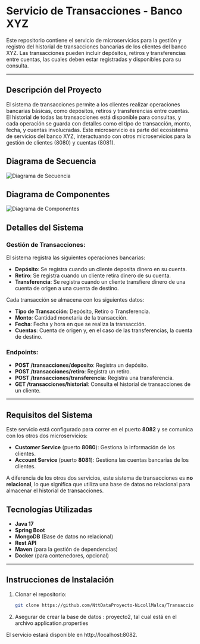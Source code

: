 # Servicio de Transacciones - Banco XYZ

Este repositorio contiene el servicio de microservicios para la gestión y registro del historial de transacciones bancarias de los clientes del banco XYZ. Las transacciones pueden incluir depósitos, retiros y transferencias entre cuentas, las cuales deben estar registradas y disponibles para su consulta.

---

## Descripción del Proyecto

El sistema de transacciones permite a los clientes realizar operaciones bancarias básicas, como depósitos, retiros y transferencias entre cuentas. El historial de todas las transacciones está disponible para consultas, y cada operación se guarda con detalles como el tipo de transacción, monto, fecha, y cuentas involucradas. Este microservicio es parte del ecosistema de servicios del banco XYZ, interactuando con otros microservicios para la gestión de clientes (8080) y cuentas (8081).

## Diagrama de Secuencia

![Diagrama de Secuencia](https://github.com/user-attachments/assets/791fd0c5-6ab6-450b-9038-2dd46bb0c8e8)

## Diagrama de Componentes

![Diagrama de Componentes](https://github.com/user-attachments/assets/69f05ef3-e389-492e-b082-2cf1399b8146)

## Detalles del Sistema

### Gestión de Transacciones:

El sistema registra las siguientes operaciones bancarias:

- **Depósito**: Se registra cuando un cliente deposita dinero en su cuenta.
- **Retiro**: Se registra cuando un cliente retira dinero de su cuenta.
- **Transferencia**: Se registra cuando un cliente transfiere dinero de una cuenta de origen a una cuenta de destino.

Cada transacción se almacena con los siguientes datos:
- **Tipo de Transacción**: Depósito, Retiro o Transferencia.
- **Monto**: Cantidad monetaria de la transacción.
- **Fecha**: Fecha y hora en que se realiza la transacción.
- **Cuentas**: Cuenta de origen y, en el caso de las transferencias, la cuenta de destino.

### Endpoints:

- **POST /transacciones/deposito**: Registra un depósito.
- **POST /transacciones/retiro**: Registra un retiro.
- **POST /transacciones/transferencia**: Registra una transferencia.
- **GET /transacciones/historial**: Consulta el historial de transacciones de un cliente.

---

## Requisitos del Sistema

Este servicio está configurado para correr en el puerto **8082** y se comunica con los otros dos microservicios:

- **Customer Service** (puerto **8080**): Gestiona la información de los clientes.
- **Account Service** (puerto **8081**): Gestiona las cuentas bancarias de los clientes.

A diferencia de los otros dos servicios, este sistema de transacciones es **no relacional**, lo que significa que utiliza una base de datos no relacional para almacenar el historial de transacciones.

## Tecnologías Utilizadas

- **Java 17**
- **Spring Boot**
- **MongoDB** (Base de datos no relacional)
- **Rest API**
- **Maven** (para la gestión de dependencias)
- **Docker** (para contenedores, opcional)

---

## Instrucciones de Instalación

1. Clonar el repositorio:
   ```bash
   git clone https://github.com/NttDataProyecto-NicollMalca/TransaccionMS.git

2. Asegurar de crear la base de datos : proyecto2, tal cual está en el archivo  application.properties
  

El servicio estará disponible en http://localhost:8082.


